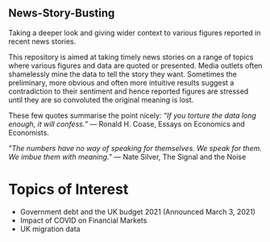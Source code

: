 ## News-Story-Busting
Taking a deeper look and giving wider context to various figures reported in recent news stories.

This repository is aimed at taking timely news stories on a range of topics where various figures and data are quoted or presented. Media outlets often shamelessly mine the data to tell the story they want. Sometimes the preliminary, more obvious and often more intuitive results suggest a contradiction to their sentiment and hence reported figures are stressed until they are so convoluted the original meaning is lost.

These few quotes summarise the point nicely:
*“If you torture the data long enough, it will confess.”*
― Ronald H. Coase, Essays on Economics and Economists.

*"The numbers have no way of speaking for themselves. We speak for them. We imbue them with meaning."*
― Nate Silver, The Signal and the Noise


# Topics of Interest
- Government debt and the UK budget 2021 (Announced March 3, 2021)
- Impact of COVID on Financial Markets
- UK migration data
